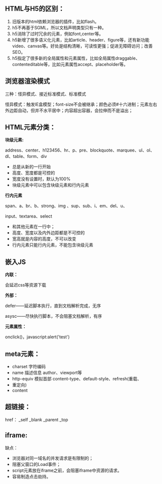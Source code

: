 
## HTML与H5的区别：

1. 旧版本的html依赖浏览器的插件，比如flash。
2. h5不再基于SGML，所以文档声明类型只有一种。
3. h5消除了过时冗余的元素，例如font,center等。
4. h5新增了很多语义化元素，比如article、header、figure等，还有新功能video、canvas等。好处是结构清晰，可读性更强；促进无障碍访问；改善SEO。
5.  h5指定了很多新的全局属性和元素属性，比如全局属性draggable、contenteditable等，比如元素属性accept、placeholder等。

 

## 浏览器渲染模式

三种：怪异模式、接近标准模式、标准模式

怪异模式：触发IE盒模型；font-size不会被继承；颜色必须#十六进制；元素左右外边距自动，但并不水平居中；内容超出容器，会拉伸而不是溢出；

 

## HTML元素分类：

**块级元素:**

address、center、h123456、hr、p、pre、blockquote、marquee、ul、ol、dl、table、form、div

- 总是从新的一行开始
- 高度、宽度都是可控的
- 宽度没有设置时，默认为100%
- 块级元素中可以包含块级元素和行内元素

**行内元素**

span、a、br、b、strong、img 、sup、sub、i、em、del、u、

input、textarea、select

- 和其他元素在一行中；
- 高度、宽度以及内外边距都是不可控的
- 宽高就是内容的高度，不可以改变
- 行内元素只能行内元素，不能包含块级元素

 

## 嵌入JS

**内联：**

会延迟css等资源下载

**外部：**

defer——延迟脚本执行，直到文档解析完成，无序

asysc——尽快执行脚本，不会阻塞文档解析，有序

**元素属性：**

onclick()，javascript:alert('test')

 

## meta元素：

- charset  字符编码
- name 描述信息 author、viewport等
- http-equiv 模拟首部 content-type、default-style、refresh(重载、
- 重定向)
- content

 

## 超链接：

href： _self   _blank   _parent  _top



## iframe:

缺点：

- 浏览器对同一域名的并发请求是有限制的；
- 阻塞父窗口的Load事件；
- script元素放在iframe之前，会阻塞iframe中资源的请求。
- 容易制造点击劫持。



 
